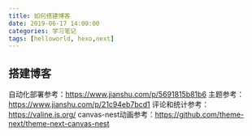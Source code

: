 ```yaml
---
title: 如何搭建博客
date: 2019-06-17 14:00:00
categories: 学习笔记
tags: [helloworld, hexo,next]
---
```


## 搭建博客

自动化部署参考：https://www.jianshu.com/p/5691815b81b6
主题参考：https://www.jianshu.com/p/21c94eb7bcd1
评论和统计参考：https://valine.js.org/
canvas-nest动画参考：https://github.com/theme-next/theme-next-canvas-nest
